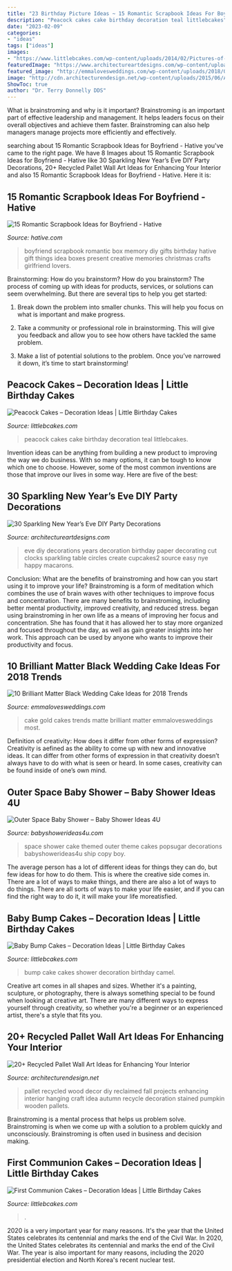 ```yaml
---
title: "23 Birthday Picture Ideas ~ 15 Romantic Scrapbook Ideas For Boyfriend"
description: "Peacock cakes cake birthday decoration teal littlebcakes"
date: "2023-02-09"
categories:
- "ideas"
tags: ["ideas"]
images:
- "https://www.littlebcakes.com/wp-content/uploads/2014/02/Pictures-of-First-Communion-Cakes.jpg"
featuredImage: "https://www.architectureartdesigns.com/wp-content/uploads/2013/12/2016.jpg"
featured_image: "http://emmalovesweddings.com/wp-content/uploads/2018/02/gold-and-matte-black-wedding-cake.jpg"
image: "http://cdn.architecturendesign.net/wp-content/uploads/2015/06/AD-Pallet-Wall-Art-14.jpg"
ShowToc: true
author: "Dr. Terry Donnelly DDS"
---
```



What is brainstroming and why is it important?
Brainstroming is an important part of effective leadership and management. It helps leaders focus on their overall objectives and achieve them faster. Brainstroming can also help managers manage projects more efficiently and effectively.

	

		
searching about 15 Romantic Scrapbook Ideas for Boyfriend - Hative you've came to the right page. We have 8 Images about 15 Romantic Scrapbook Ideas for Boyfriend - Hative like 30 Sparkling New Year’s Eve DIY Party Decorations, 20+ Recycled Pallet Wall Art Ideas for Enhancing Your Interior and also 15 Romantic Scrapbook Ideas for Boyfriend - Hative. Here it is:
		
    
## 15 Romantic Scrapbook Ideas For Boyfriend - Hative

<img loading=lazy src="https://hative.com/wp-content/uploads/2014/06/scrapbook-ideas-for-boyfriend/14-scrapbook-ideas-for-lovers.jpg" onerror="this.onerror=null;this.src='https://tse2.mm.bing.net/th?id=OIP.7yqCcXCTzDaVwZay9thIkAHaJ4&amp;pid=15.1';" alt="15 Romantic Scrapbook Ideas for Boyfriend - Hative">

_Source: hative.com_

>boyfriend scrapbook romantic box memory diy gifts birthday hative gift things idea boxes present creative memories christmas crafts girlfriend lovers. 

	

Brainstorming: How do you brainstorm?
How do you brainstorm? The process of coming up with ideas for products, services, or solutions can seem overwhelming. But there are several tips to help you get started:
1. Break down the problem into smaller chunks. This will help you focus on what is important and make progress.

2. Take a community or professional role in brainstorming. This will give you feedback and allow you to see how others have tackled the same problem.

3. Make a list of potential solutions to the problem. Once you’ve narrowed it down, it’s time to start brainstorming!

    
## Peacock Cakes – Decoration Ideas | Little Birthday Cakes

<img loading=lazy src="http://www.littlebcakes.com/wp-content/uploads/2014/02/Peacock-Cakes.jpg" onerror="this.onerror=null;this.src='https://tse3.mm.bing.net/th?id=OIP.Uk8217CwUjx22_pAEB6XRwHaJ4&amp;pid=15.1';" alt="Peacock Cakes – Decoration Ideas | Little Birthday Cakes">

_Source: littlebcakes.com_

>peacock cakes cake birthday decoration teal littlebcakes. 

	

Invention ideas can be anything from building a new product to improving the way we do business. With so many options, it can be tough to know which one to choose. However, some of the most common inventions are those that improve our lives in some way. Here are five of the best: 

    
## 30 Sparkling New Year’s Eve DIY Party Decorations

<img loading=lazy src="https://www.architectureartdesigns.com/wp-content/uploads/2013/12/2016.jpg" onerror="this.onerror=null;this.src='https://tse2.mm.bing.net/th?id=OIP.PPIFczu3qIP7d8zKnEy1TwHaKg&amp;pid=15.1';" alt="30 Sparkling New Year’s Eve DIY Party Decorations">

_Source: architectureartdesigns.com_

>eve diy decorations years decoration birthday paper decorating cut clocks sparkling table circles create cupcakes2 source easy nye happy macarons. 

	

Conclusion: What are the benefits of brainstroming and how can you start using it to improve your life?
Brainstroming is a form of meditation which combines the use of brain waves with other techniques to improve focus and concentration. There are many benefits to brainstroming, including better mental productivity, improved creativity, and reduced stress. began using brainstroming in her own life as a means of improving her focus and concentration. She has found that it has allowed her to stay more organized and focused throughout the day, as well as gain greater insights into her work. This approach can be used by anyone who wants to improve their productivity and focus.

    
## 10 Brilliant Matter Black Wedding Cake Ideas For 2018 Trends

<img loading=lazy src="http://emmalovesweddings.com/wp-content/uploads/2018/02/gold-and-matte-black-wedding-cake.jpg" onerror="this.onerror=null;this.src='https://tse2.mm.bing.net/th?id=OIP.cucn4Kiuq3ismBoOcXWyMAHaK8&amp;pid=15.1';" alt="10 Brilliant Matter Black Wedding Cake Ideas for 2018 Trends">

_Source: emmalovesweddings.com_

>cake gold cakes trends matte brilliant matter emmalovesweddings most. 

	

Definition of creativity: How does it differ from other forms of expression?
Creativity is aefined as the ability to come up with new and innovative ideas. It can differ from other forms of expression in that creativity doesn’t always have to do with what is seen or heard. In some cases, creativity can be found inside of one’s own mind.

    
## Outer Space Baby Shower – Baby Shower Ideas 4U

<img loading=lazy src="https://babyshowerideas4u.com/wp-content/uploads/2014/07/space-themed-cake.jpg" onerror="this.onerror=null;this.src='https://tse3.mm.bing.net/th?id=OIP.TxXEh9dIyMn4jm-G17l0FwHaLH&amp;pid=15.1';" alt="Outer Space Baby Shower – Baby Shower Ideas 4U">

_Source: babyshowerideas4u.com_

>space shower cake themed outer theme cakes popsugar decorations babyshowerideas4u ship copy boy. 

	

The average person has a lot of different ideas for things they can do, but few ideas for how to do them. This is where the creative side comes in. There are a lot of ways to make things, and there are also a lot of ways to do things. There are all sorts of ways to make your life easier, and if you can find the right way to do it, it will make your life moreatisfied.

    
## Baby Bump Cakes – Decoration Ideas | Little Birthday Cakes

<img loading=lazy src="http://www.littlebcakes.com/wp-content/uploads/2014/01/Baby-Bump-Cakes.jpg" onerror="this.onerror=null;this.src='https://tse4.mm.bing.net/th?id=OIP.KCxRWsEGA46dsajROZ5AKwHaLG&amp;pid=15.1';" alt="Baby Bump Cakes – Decoration Ideas | Little Birthday Cakes">

_Source: littlebcakes.com_

>bump cake cakes shower decoration birthday camel. 

	

Creative art comes in all shapes and sizes. Whether it's a painting, sculpture, or photography, there is always something special to be found when looking at creative art. There are many different ways to express yourself through creativity, so whether you're a beginner or an experienced artist, there's a style that fits you.

    
## 20+ Recycled Pallet Wall Art Ideas For Enhancing Your Interior

<img loading=lazy src="http://cdn.architecturendesign.net/wp-content/uploads/2015/06/AD-Pallet-Wall-Art-14.jpg" onerror="this.onerror=null;this.src='https://tse1.mm.bing.net/th?id=OIP.ZEvAOThnjVQaw_KjwxcIxgHaJ4&amp;pid=15.1';" alt="20+ Recycled Pallet Wall Art Ideas for Enhancing Your Interior">

_Source: architecturendesign.net_

>pallet recycled wood decor diy reclaimed fall projects enhancing interior hanging craft idea autumn recycle decoration stained pumpkin wooden pallets. 

	

Brainstroming is a mental process that helps us problem solve. Brainstroming is when we come up with a solution to a problem quickly and unconsciously. Brainstroming is often used in business and decision making.

    
## First Communion Cakes – Decoration Ideas | Little Birthday Cakes

<img loading=lazy src="https://www.littlebcakes.com/wp-content/uploads/2014/02/Pictures-of-First-Communion-Cakes.jpg" onerror="this.onerror=null;this.src='https://tse4.mm.bing.net/th?id=OIP.zfnm4-BTchu_Sb08NsrPoQHaMF&amp;pid=15.1';" alt="First Communion Cakes – Decoration Ideas | Little Birthday Cakes">

_Source: littlebcakes.com_

>. 

	

2020 is a very important year for many reasons. It's the year that the United States celebrates its centennial and marks the end of the Civil War.
In 2020, the United States celebrates its centennial and marks the end of the Civil War. The year is also important for many reasons, including the 2020 presidential election and North Korea's recent nuclear test.

